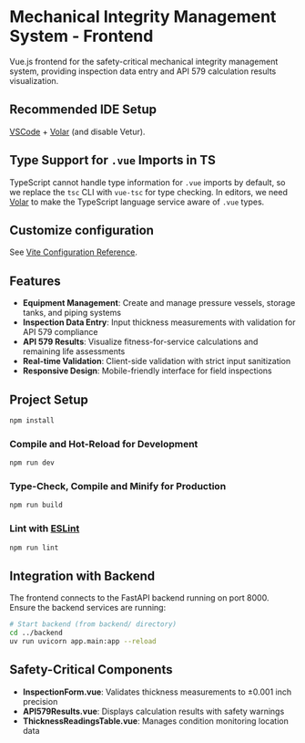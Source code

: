 # Mechanical Integrity Management System - Frontend

Vue.js frontend for the safety-critical mechanical integrity management system, providing inspection data entry and API 579 calculation results visualization.

## Recommended IDE Setup

[VSCode](https://code.visualstudio.com/) + [Volar](https://marketplace.visualstudio.com/items?itemName=Vue.volar) (and disable Vetur).

## Type Support for `.vue` Imports in TS

TypeScript cannot handle type information for `.vue` imports by default, so we replace the `tsc` CLI with `vue-tsc` for type checking. In editors, we need [Volar](https://marketplace.visualstudio.com/items?itemName=Vue.volar) to make the TypeScript language service aware of `.vue` types.

## Customize configuration

See [Vite Configuration Reference](https://vite.dev/config/).

## Features

- **Equipment Management**: Create and manage pressure vessels, storage tanks, and piping systems
- **Inspection Data Entry**: Input thickness measurements with validation for API 579 compliance
- **API 579 Results**: Visualize fitness-for-service calculations and remaining life assessments
- **Real-time Validation**: Client-side validation with strict input sanitization
- **Responsive Design**: Mobile-friendly interface for field inspections

## Project Setup

```sh
npm install
```

### Compile and Hot-Reload for Development

```sh
npm run dev
```

### Type-Check, Compile and Minify for Production

```sh
npm run build
```

### Lint with [ESLint](https://eslint.org/)

```sh
npm run lint
```

## Integration with Backend

The frontend connects to the FastAPI backend running on port 8000. Ensure the backend services are running:

```bash
# Start backend (from backend/ directory)
cd ../backend
uv run uvicorn app.main:app --reload
```

## Safety-Critical Components

- **InspectionForm.vue**: Validates thickness measurements to ±0.001 inch precision
- **API579Results.vue**: Displays calculation results with safety warnings
- **ThicknessReadingsTable.vue**: Manages condition monitoring location data
